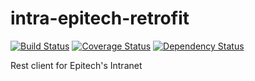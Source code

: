 # intra-epitech-retrofit

[![Build Status](https://travis-ci.org/ArmandDu/intra-epitech-retrofit.svg?branch=master)](https://travis-ci.org/ArmandDu/intra-epitech-retrofit)
[![Coverage Status](https://coveralls.io/repos/github/ArmandDu/intra-epitech-retrofit/badge.svg?branch=master)](https://coveralls.io/github/ArmandDu/intra-epitech-retrofit?branch=master)
[![Dependency Status](https://www.versioneye.com/user/projects/57a98d8cf27cc20050102ec4/badge.svg?style=flat-square)](https://www.versioneye.com/user/projects/57a98d8cf27cc20050102ec4)


Rest client for Epitech's Intranet
